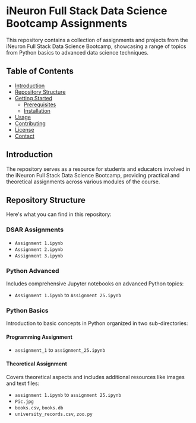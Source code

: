 # iNeuron Full Stack Data Science Bootcamp Assignments

This repository contains a collection of assignments and projects from the iNeuron Full Stack Data Science Bootcamp, showcasing a range of topics from Python basics to advanced data science techniques.

## Table of Contents

- [Introduction](#introduction)
- [Repository Structure](#repository-structure)
- [Getting Started](#getting-started)
    - [Prerequisites](#prerequisites)
    - [Installation](#installation)
- [Usage](#usage)
- [Contributing](#contributing)
- [License](#license)
- [Contact](#contact)

## Introduction

The repository serves as a resource for students and educators involved in the iNeuron Full Stack Data Science Bootcamp, providing practical and theoretical assignments across various modules of the course.

## Repository Structure

Here's what you can find in this repository:

### DSAR Assignments
- `Assignment 1.ipynb`
- `Assignment 2.ipynb`
- `Assignment 3.ipynb`

### Python Advanced
Includes comprehensive Jupyter notebooks on advanced Python topics:
- `Assignment 1.ipynb` to `Assignment 25.ipynb`

### Python Basics
Introduction to basic concepts in Python organized in two sub-directories:

#### Programming Assignment
- `assignment_1` to `assignment_25.ipynb`

#### Theoretical Assignment
Covers theoretical aspects and includes additional resources like images and text files:
- `assignment 1.ipynb` to `assignment 25.ipynb`
- `Pic.jpg`
- `books.csv`, `books.db`
- `university_records.csv`, `zoo.py`

